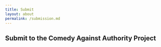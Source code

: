 ```yaml
---
title: Submit
layout: about
permalink: /submission.md
---
```


## Submit to the Comedy Against Authority Project

